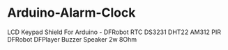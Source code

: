 # Arduino-Alarm-Clock

LCD Keypad Shield For Arduino - DFRobot
RTC DS3231
DHT22
AM312 PIR
DFRobot DFPlayer
Buzzer
Speaker 2w 8Ohm
